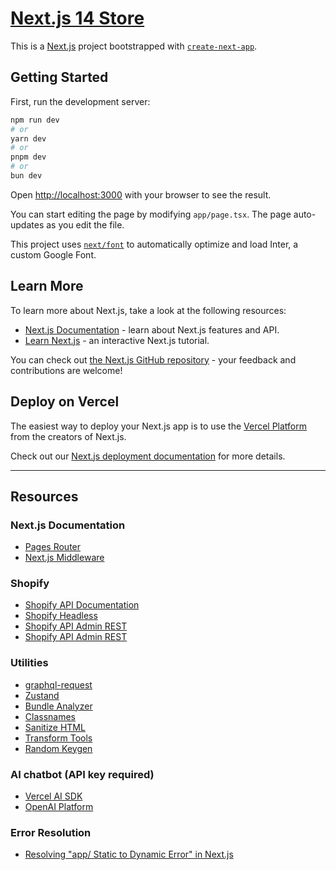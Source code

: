 # [Next.js 14 Store](https://maxnext-store.vercel.app/)

This is a [Next.js](https://nextjs.org/) project bootstrapped with [`create-next-app`](https://github.com/vercel/next.js/tree/canary/packages/create-next-app).

## Getting Started

First, run the development server:

```bash
npm run dev
# or
yarn dev
# or
pnpm dev
# or
bun dev
```

Open [http://localhost:3000](http://localhost:3000) with your browser to see the result.

You can start editing the page by modifying `app/page.tsx`. The page auto-updates as you edit the file.

This project uses [`next/font`](https://nextjs.org/docs/basic-features/font-optimization) to automatically optimize and load Inter, a custom Google Font.

## Learn More

To learn more about Next.js, take a look at the following resources:

- [Next.js Documentation](https://nextjs.org/docs) - learn about Next.js features and API.
- [Learn Next.js](https://nextjs.org/learn) - an interactive Next.js tutorial.

You can check out [the Next.js GitHub repository](https://github.com/vercel/next.js/) - your feedback and contributions are welcome!

## Deploy on Vercel

The easiest way to deploy your Next.js app is to use the [Vercel Platform](https://vercel.com/new?utm_medium=default-template&filter=next.js&utm_source=create-next-app&utm_campaign=create-next-app-readme) from the creators of Next.js.

Check out our [Next.js deployment documentation](https://nextjs.org/docs/deployment) for more details.

---

**Resources**
-------------

### Next.js Documentation

* [Pages Router](https://nextjs.org/docs/pages/api-reference/create-next-app)
* [Next.js Middleware](https://nextjs.org/docs/app/building-your-application/routing/middleware)

### Shopify

* [Shopify API Documentation](https://shopify.dev/docs/api/storefront)
* [Shopify Headless](https://apps.shopify.com/headless?locale=es&search_id=0dd5a103-8e6e-4a34-b9a5-47280c898af4&surface_detail=headless&surface_inter_position=1&surface_intra_position=4&surface_type=search)
* [Shopify API Admin REST](https://shopify.dev/docs/api/admin-rest/2023-10/resources/product#post-products)
* [Shopify API Admin REST](https://shopify.dev/docs/api/admin-rest/2023-10/resources/smartcollection)

### Utilities

* [graphql-request](https://www.npmjs.com/package/graphql-request)
* [Zustand](https://docs.pmnd.rs/zustand/integrations/persisting-store-data#usage-in-next.js)
* [Bundle Analyzer](https://www.npmjs.com/package/@next/bundle-analyzer)
* [Classnames](https://www.npmjs.com/package/classnames)
* [Sanitize HTML](https://www.npmjs.com/package/sanitize-html)
* [Transform Tools](https://transform.tools/json-to-typescript)
* [Random Keygen](https://randomkeygen.com/)

### AI chatbot (API key required)

* [Vercel AI SDK](https://vercel.com/blog/introducing-the-vercel-ai-sdk)
* [OpenAI Platform](https://platform.openai.com/docs/overview)

### Error Resolution

* [Resolving "app/ Static to Dynamic Error" in Next.js](https://nextjs.org/docs/messages/app-static-to-dynamic-error)
